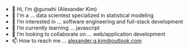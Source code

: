 - 👋 Hi, I’m @gunwhi (Alexander Kim)
- 🧠 I'm a ... data scientest specialized in statistical modeling
- 👀 I’m interested in ... software engineering and full-stack development
- 🌱 I’m currently learning ... javascript
- 💞️ I’m looking to collaborate on ... web/application development
- 📫 How to reach me ... alexander.g.kim@outlook.com

<!---
gunwhi/gunwhi is a ✨ special ✨ repository because its `README.md` (this file) appears on your GitHub profile.
You can click the Preview link to take a look at your changes.
--->



